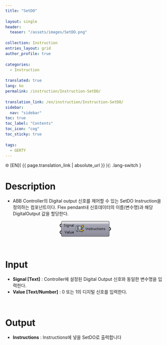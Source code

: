 ```yaml
---
title: "SetDO"

layout: single
header:
  teaser: "/assets/images/SetDO.png"

collection: Instruction
entries_layout: grid
author_profile: true

categories:
  - Instruction

translated: true
lang: ko
permalink: /instruction/Instruction-SetDO/

translation_link: /en/instruction/Instruction-SetDO/
sidebar:
  nav: "sidebar"
toc: true
toc_label: "Contents"
toc_icon: "cog"
toc_sticky: true

tags: 
  - GERTY
---
```


🌐 [EN]( {{ page.translation_link | absolute_url }} ){: .lang-switch }

# Description

* ABB Controller의 Digital output 신호를 제어할 수 있는 SetDO Instruction을 정의하는 컴포넌트이다. Flex pendant내 신호데이터의 이름(변수명)과 해당 DigitalOutput 값을 할당한다.

<p align="center">  <img src="/assets/images/SetDO.png" align="center" width="32%"></p>

<br>

# Input

* **Signal [Text]** : Controller에 설정된 Digital Output 신호와 동일한 변수명을 입력한다.
* **Value [Text/Number]** : 0 또는 1의 디지털 신호를 입력한다.

<br>

# Output

* **Instructions** : Instructions에 넣을 SetDO로 출력합니다
